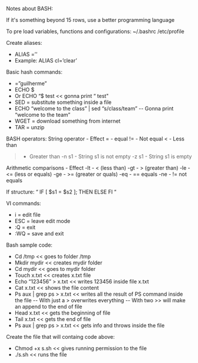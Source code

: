 Notes about BASH:

If it's something beyond 15 rows, use a better programming language

To pre load variables, functions and configurations:
~/.bashrc
/etc/profile

Create aliases:
- ALIAS <alias que quero usar>=’<comando real do Linux>’
- Example: ALIAS cl=’clear’

Basic hash commands:
- <variable>=”guilherme”
- ECHO $<variable>
- Or ECHO “$<variable> test << gonna print “<variable> test"
- SED = substitute something inside a file
- ECHO “welcome to the class” | sed “s/class/team”
-- Gonna print “welcome to the team”
- WGET = download something from internet
- TAR = unzip

BASH operators:
String operator - Effect
= - equal
!= - Not equal
< - Less than
> - Greater than
-n s1 - String s1 is not empty
-z s1 - String s1 is empty

Arithmetic comparisons - Effect
-lt - < (less than)
-gt - > (greater than)
-le - <= (less or equals)
-ge - >= (greater or quals)
-eq - == equals
-ne - != not equals

If structure:
“ 
IF [ $s1 = $s2 ]; THEN
	<operation>
ELSE
	<operation2>
FI
“

VI commands:
- i = edit file
- ESC = leave edit mode
- :Q = exit
- :WQ = save and exit

Bash sample code:
- Cd /tmp << goes to folder /tmp
- Mkdir mydir << creates mydir folder
- Cd mydir << goes to mydir folder
- Touch x.txt << creates x.txt file
- Echo “123456” > x.txt << writes 123456 inside file x.txt
- Cat x.txt << shows the file content
- Ps aux | grep ps > x.txt << writes all the result of PS command inside the file
-- With just a > overwrites everything
-- With two >> will make an append to the end of file
- Head x.txt << gets the beginning of file
- Tail x.txt << gets the end of file
- Ps aux | grep ps > x.txt << gets info and throws inside the file

Create the file that will containg code above:
- Chmod +x s.sh << gives running permission to the file
- ./s.sh << runs the file
